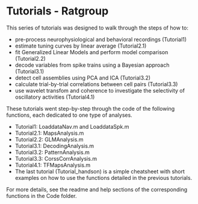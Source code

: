 # Tutorials - Ratgroup
This series of tutorials was designed to walk through the steps of how to:
* pre-process neurophysiological and behavioral recordings (Tutorial1)
* estimate tuning curves by linear average (Tutorial2.1)
* fit Generalized Linear Models and perform model comparison (Tutorial2.2)
* decode variables from spike trains using a Bayesian approach (Tutorial3.1)
* detect cell assemblies using PCA and ICA (Tutorial3.2)
* calculate trial-by-trial correlations between cell pairs (Tutorial3.3)
* use wavelet transfom and coherence to investigate the selectivity of oscillatory activities (Tutorial4.1)

These tutorials went step-by-step through the code of the following functions, each dedicated to one type of analyses.
- Tutorial1: LoaddataNav.m and LoaddataSpk.m
- Tutorial2.1: MapsAnalysis.m
- Tutorial2.2: GLMAnalysis.m
- Tutorial3.1: DecodingAnalysis.m
- Tutorial3.2: PatternAnalysis.m
- Tutorial3.3: CorssCorrAnalysis.m
- Tutorial4.1: TFMapsAnalysis.m
- The last tutorial (Tutorial_handson) is a simple cheatsheet with short examples on how to use the functions detailed in the previous tutorials.

For more details, see the readme and help sections of the corresponding functions in the Code folder.
